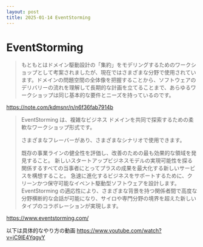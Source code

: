 ```yaml
---
layout: post
title: 2025-01-14 EventStorming
---
```


# EventStorming

> もともとはドメイン駆動設計の「集約」をモデリングするためのワークショップとして考案されましたが、現在ではさまざまな分野で使用されています。ドメインの問題空間の全体像を把握することから、ソフトウェアのデリバリーの流れを理解して長期的な計画を立てることまで、あらゆるワークショップは同じ基本的な要件とニーズを持っているのです。

https://note.com/kdmsnr/n/n6f36fab7914b

> EventStorming は、複雑なビジネス ドメインを共同で探索するための柔軟なワークショップ形式です。
>
> さまざまなフレーバーがあり、さまざまなシナリオで使用できます。
>
> 既存の事業ラインの健全性を評価し、改善のための最も効果的な領域を発見すること。
> 新しいスタートアップビジネスモデルの実現可能性を探る
> 関係するすべての当事者にとってプラスの成果を最大化する新しいサービスを構想すること。
> 急速に進化するビジネスをサポートするために、クリーンかつ保守可能なイベント駆動型ソフトウェアを設計します。
> EventStorming の適応性により、さまざまな背景を持つ関係者間で高度な分野横断的な会話が可能になり、サイロや専門分野の境界を超えた新しいタイプのコラボレーションが実現します。

https://www.eventstorming.com/

以下は具体的なやり方の動画
https://www.youtube.com/watch?v=jC9lE4YqgyY